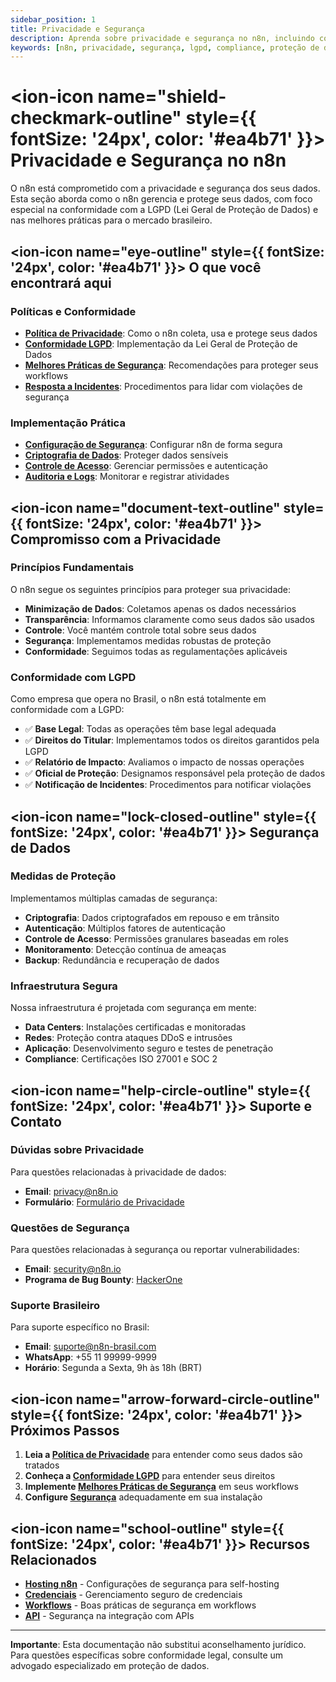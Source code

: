 ```yaml
---
sidebar_position: 1
title: Privacidade e Segurança
description: Aprenda sobre privacidade e segurança no n8n, incluindo conformidade com LGPD e melhores práticas para o mercado brasileiro
keywords: [n8n, privacidade, segurança, lgpd, compliance, proteção de dados]
---
```


# <ion-icon name="shield-checkmark-outline" style={{ fontSize: '24px', color: '#ea4b71' }}></ion-icon> Privacidade e Segurança no n8n

O n8n está comprometido com a privacidade e segurança dos seus dados. Esta seção aborda como o n8n gerencia e protege seus dados, com foco especial na conformidade com a LGPD (Lei Geral de Proteção de Dados) e nas melhores práticas para o mercado brasileiro.

## <ion-icon name="eye-outline" style={{ fontSize: '24px', color: '#ea4b71' }}></ion-icon> O que você encontrará aqui

### Políticas e Conformidade

- **[Política de Privacidade](./privacy)**: Como o n8n coleta, usa e protege seus dados
- **[Conformidade LGPD](./lgpd-compliance)**: Implementação da Lei Geral de Proteção de Dados
- **[Melhores Práticas de Segurança](./security-best-practices)**: Recomendações para proteger seus workflows
- **[Resposta a Incidentes](./incident-response)**: Procedimentos para lidar com violações de segurança

### Implementação Prática

- **[Configuração de Segurança](./security-configuration)**: Configurar n8n de forma segura
- **[Criptografia de Dados](./data-encryption)**: Proteger dados sensíveis
- **[Controle de Acesso](./access-control)**: Gerenciar permissões e autenticação
- **[Auditoria e Logs](./audit-logs)**: Monitorar e registrar atividades

## <ion-icon name="document-text-outline" style={{ fontSize: '24px', color: '#ea4b71' }}></ion-icon> Compromisso com a Privacidade

### Princípios Fundamentais

O n8n segue os seguintes princípios para proteger sua privacidade:

- **Minimização de Dados**: Coletamos apenas os dados necessários
- **Transparência**: Informamos claramente como seus dados são usados
- **Controle**: Você mantém controle total sobre seus dados
- **Segurança**: Implementamos medidas robustas de proteção
- **Conformidade**: Seguimos todas as regulamentações aplicáveis

### Conformidade com LGPD

Como empresa que opera no Brasil, o n8n está totalmente em conformidade com a LGPD:

- ✅ **Base Legal**: Todas as operações têm base legal adequada
- ✅ **Direitos do Titular**: Implementamos todos os direitos garantidos pela LGPD
- ✅ **Relatório de Impacto**: Avaliamos o impacto de nossas operações
- ✅ **Oficial de Proteção**: Designamos responsável pela proteção de dados
- ✅ **Notificação de Incidentes**: Procedimentos para notificar violações

## <ion-icon name="lock-closed-outline" style={{ fontSize: '24px', color: '#ea4b71' }}></ion-icon> Segurança de Dados

### Medidas de Proteção

Implementamos múltiplas camadas de segurança:

- **Criptografia**: Dados criptografados em repouso e em trânsito
- **Autenticação**: Múltiplos fatores de autenticação
- **Controle de Acesso**: Permissões granulares baseadas em roles
- **Monitoramento**: Detecção contínua de ameaças
- **Backup**: Redundância e recuperação de dados

### Infraestrutura Segura

Nossa infraestrutura é projetada com segurança em mente:

- **Data Centers**: Instalações certificadas e monitoradas
- **Redes**: Proteção contra ataques DDoS e intrusões
- **Aplicação**: Desenvolvimento seguro e testes de penetração
- **Compliance**: Certificações ISO 27001 e SOC 2

## <ion-icon name="help-circle-outline" style={{ fontSize: '24px', color: '#ea4b71' }}></ion-icon> Suporte e Contato

### Dúvidas sobre Privacidade

Para questões relacionadas à privacidade de dados:
- **Email**: privacy@n8n.io
- **Formulário**: [Formulário de Privacidade](https://n8n.io/privacy-contact)

### Questões de Segurança

Para questões relacionadas à segurança ou reportar vulnerabilidades:
- **Email**: security@n8n.io
- **Programa de Bug Bounty**: [HackerOne](https://hackerone.com/n8n)

### Suporte Brasileiro

Para suporte específico no Brasil:
- **Email**: suporte@n8n-brasil.com
- **WhatsApp**: +55 11 99999-9999
- **Horário**: Segunda a Sexta, 9h às 18h (BRT)

## <ion-icon name="arrow-forward-circle-outline" style={{ fontSize: '24px', color: '#ea4b71' }}></ion-icon> Próximos Passos

1. **Leia a [Política de Privacidade](./privacy)** para entender como seus dados são tratados
2. **Conheça a [Conformidade LGPD](./lgpd-compliance)** para entender seus direitos
3. **Implemente [Melhores Práticas de Segurança](./security-best-practices)** em seus workflows
4. **Configure [Segurança](./security-configuration)** adequadamente em sua instalação

## <ion-icon name="school-outline" style={{ fontSize: '24px', color: '#ea4b71' }}></ion-icon> Recursos Relacionados

- **[Hosting n8n](../../hosting-n8n/seguranca)** - Configurações de segurança para self-hosting
- **[Credenciais](../../usando-n8n/credenciais)** - Gerenciamento seguro de credenciais
- **[Workflows](../../usando-n8n/workflows)** - Boas práticas de segurança em workflows
- **[API](../../api)** - Segurança na integração com APIs

---

**Importante**: Esta documentação não substitui aconselhamento jurídico. Para questões específicas sobre conformidade legal, consulte um advogado especializado em proteção de dados. 